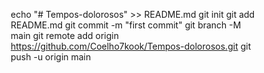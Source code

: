 echo "# Tempos-dolorosos" >> README.md
git init
git add README.md
git commit -m "first commit"
git branch -M main
git remote add origin https://github.com/Coelho7kook/Tempos-dolorosos.git
git push -u origin main


<!DOCTYPE html>
<html lang="pt-br">
<head>
    <meta charset="UTF-8">
    <meta name="viewport" content="width=device-width, initial-scale=1.0">
    <title>Meu Amor por Você</title>
    <link href="https://fonts.googleapis.com/css2?family=Dancing+Script:wght@700&family=Montserrat:wght@400;600&family=Pacifico&display=swap" rel="stylesheet">
    <style>
        * {
            margin: 0;
            padding: 0;
            box-sizing: border-box;
        }
        
        body {
            font-family: 'Montserrat', sans-serif;
            background: linear-gradient(135deg, #1a1a2e, #16213e, #0f3460);
            background-size: 400% 400%;
            animation: gradientBG 15s ease infinite;
            height: 100vh;
            overflow: hidden;
            display: flex;
            justify-content: center;
            align-items: center;
            color: #fff;
            position: relative;
        }
        
        @keyframes gradientBG {
            0% { background-position: 0% 50%; }
            50% { background-position: 100% 50%; }
            100% { background-position: 0% 50%; }
        }
        
        .container {
            width: 90%;
            max-width: 800px;
            background: rgba(255, 255, 255, 0.05);
            border-radius: 25px;
            box-shadow: 0 15px 35px rgba(0, 0, 0, 0.3);
            overflow: hidden;
            position: relative;
            z-index: 10;
            backdrop-filter: blur(10px);
            border: 1px solid rgba(255, 255, 255, 0.1);
            animation: fadeIn 1.5s ease-out;
        }
        
        @keyframes fadeIn {
            from { opacity: 0; transform: translateY(20px); }
            to { opacity: 1; transform: translateY(0); }
        }
        
        header {
            background: linear-gradient(to right, #e94560, #e11d74);
            padding: 30px 20px;
            text-align: center;
            position: relative;
            overflow: hidden;
        }
        
        h1 {
            font-family: 'Pacifico', cursive;
            font-size: 3.5rem;
            color: white;
            text-shadow: 0 2px 10px rgba(0, 0, 0, 0.3);
            margin-bottom: 10px;
            animation: pulse 2s infinite;
        }
        
        @keyframes pulse {
            0% { transform: scale(1); }
            50% { transform: scale(1.05); }
            100% { transform: scale(1); }
        }
        
        .heart-loader {
            font-size: 4rem;
            color: #ff6b6b;
            position: absolute;
            top: 50%;
            left: 50%;
            transform: translate(-50%, -50%);
            opacity: 0;
            z-index: 5;
            animation: pulse 1.5s infinite;
        }
        
        .content {
            padding: 30px;
            text-align: center;
        }
        
        .question-container {
            min-height: 250px;
            position: relative;
            border: 3px dashed rgba(255, 175, 189, 0.5);
            border-radius: 15px;
            margin: 20px 0;
            display: flex;
            flex-direction: column;
            justify-content: center;
            align-items: center;
            padding: 30px;
            background: rgba(255, 235, 238, 0.1);
            transition: all 0.5s ease;
        }
        
        .question-container h2 {
            font-size: 1.8rem;
            margin-bottom: 30px;
            color: #ffb8c6;
            font-weight: 600;
            text-shadow: 0 0 10px rgba(255, 184, 198, 0.5);
        }
        
        .buttons {
            display: flex;
            gap: 20px;
            justify-content: center;
            flex-wrap: wrap;
        }
        
        button {
            padding: 15px 40px;
            font-size: 1.2rem;
            border: none;
            border-radius: 50px;
            cursor: pointer;
            transition: all 0.3s ease;
            font-weight: 600;
            box-shadow: 0 5px 15px rgba(0, 0, 0, 0.3);
            position: relative;
            overflow: hidden;
        }
        
        #yesBtn {
            background: linear-gradient(to right, #4CAF50, #2E7D32);
            color: white;
            z-index: 2;
        }
        
        #yesBtn:hover {
            transform: translateY(-5px);
            box-shadow: 0 8px 20px rgba(46, 125, 50, 0.4);
        }
        
        #noBtn {
            background: linear-gradient(to right, #f44336, #c62828);
            color: white;
            position: absolute;
            transition: all 0.3s ease;
        }
        
        .result-container {
            display: none;
            text-align: center;
            padding: 20px;
            animation: fadeIn 1s ease;
        }
        
        .result-container h2 {
            font-family: 'Dancing Script', cursive;
            font-size: 3rem;
            color: #ffb8c6;
            margin: 20px 0;
            text-shadow: 0 0 15px rgba(255, 184, 198, 0.7);
        }
        
        .message {
            font-size: 1.2rem;
            line-height: 1.8;
            margin: 20px 0;
            padding: 20px;
            background: rgba(255, 235, 238, 0.1);
            border-radius: 15px;
            text-align: left;
            animation: slideIn 1s ease;
            border: 1px solid rgba(255, 184, 198, 0.3);
            position: relative;
            overflow: hidden;
        }
        
        @keyframes slideIn {
            from { opacity: 0; transform: translateY(30px); }
            to { opacity: 1; transform: translateY(0); }
        }
        
        .message p {
            margin-bottom: 15px;
            position: relative;
            z-index: 2;
        }
        
        .message::before {
            content: "";
            position: absolute;
            top: 0;
            left: 0;
            width: 100%;
            height: 100%;
            background: linear-gradient(45deg, rgba(233, 69, 96, 0.1), rgba(225, 29, 116, 0.1));
            z-index: 1;
        }
        
        .gif-container {
            margin: 20px 0;
            border-radius: 15px;
            overflow: hidden;
            box-shadow: 0 10px 30px rgba(0, 0, 0, 0.4);
            animation: float 3s ease-in-out infinite;
            border: 2px solid rgba(255, 184, 198, 0.5);
        }
        
        @keyframes float {
            0% { transform: translateY(0); }
            50% { transform: translateY(-10px); }
            100% { transform: translateY(0); }
        }
        
        .gif-container img {
            width: 100%;
            max-width: 500px;
            display: block;
            border-radius: 15px;
        }
        
        .audio-control {
            margin: 20px 0;
            background: rgba(255, 235, 238, 0.2);
            padding: 15px 30px;
            border-radius: 50px;
            display: inline-flex;
            align-items: center;
            gap: 10px;
            cursor: pointer;
            transition: all 0.3s ease;
            border: 1px solid rgba(255, 184, 198, 0.3);
            font-weight: 600;
        }
        
        .audio-control:hover {
            transform: scale(1.05);
            background: rgba(255, 235, 238, 0.3);
            box-shadow: 0 0 15px rgba(255, 184, 198, 0.3);
        }
        
        .audio-control i {
            font-size: 1.5rem;
            color: #ffb8c6;
        }
        
        .hearts {
            position: absolute;
            top: 0;
            left: 0;
            width: 100%;
            height: 100%;
            pointer-events: none;
            z-index: 1;
        }
        
        .heart {
            position: absolute;
            width: 20px;
            height: 20px;
            background: url('data:image/svg+xml;utf8,<svg xmlns="http://www.w3.org/2000/svg" viewBox="0 0 24 24"><path fill="%23ff6b6b" d="M12 21.35l-1.45-1.32C5.4 15.36 2 12.28 2 8.5 2 5.42 4.42 3 7.5 3c1.74 0 3.41.81 4.5 2.09C13.09 3.81 14.76 3 16.5 3 19.58 3 22 5.42 22 8.5c0 3.78-3.4 6.86-8.55 11.54L12 21.35z"/></svg>') no-repeat;
            background-size: contain;
            opacity: 0;
        }
        
        .distance-bar {
            height: 6px;
            background: rgba(255, 255, 255, 0.2);
            border-radius: 3px;
            margin: 30px auto;
            max-width: 500px;
            position: relative;
            overflow: hidden;
        }
        
        .distance-progress {
            position: absolute;
            height: 100%;
            width: 70%;
            background: linear-gradient(to right, #e94560, #ffb8c6);
            border-radius: 3px;
            animation: progressPulse 3s infinite;
        }
        
        @keyframes progressPulse {
            0% { opacity: 0.7; }
            50% { opacity: 1; }
            100% { opacity: 0.7; }
        }
        
        .distance-text {
            margin-top: 10px;
            font-size: 1rem;
            color: #ffb8c6;
        }
        
        footer {
            text-align: center;
            padding: 20px;
            color: rgba(255, 255, 255, 0.7);
            font-size: 0.9rem;
            background: rgba(0, 0, 0, 0.2);
            border-top: 1px solid rgba(255, 182, 193, 0.1);
        }
        
        /* Responsividade */
        @media (max-width: 768px) {
            h1 { font-size: 2.5rem; }
            .question-container h2 { font-size: 1.5rem; }
            button { padding: 12px 30px; font-size: 1rem; }
            .result-container h2 { font-size: 2.5rem; }
        }
        
        @media (max-width: 480px) {
            .buttons { flex-direction: column; align-items: center; }
            #noBtn { position: relative; margin-top: 10px; }
        }
    </style>
</head>
<body>
    <div class="hearts" id="hearts"></div>
    
    <div class="container">
        <header>
            <h1>Para Minha Estrela Distante</h1>
            <div class="heart-loader" id="heartLoader">❤️</div>
        </header>
        
        <div class="content">
            <div class="question-container" id="questionContainer">
                <h2>Minha Querida, mesmo à distância, você aceita continuar sendo minha para sempre?</h2>
                <div class="buttons">
                    <button id="yesBtn">SIM, para todo o sempre!</button>
                    <button id="noBtn">Ainda não</button>
                </div>
            </div>
            
            <div class="result-container" id="resultContainer">
                <h2>Ebaaa! Você me faz o homem mais feliz, mesmo de longe!</h2>
                
                <div class="message">
                    <p>Meu amor, mesmo estando longe fisicamente, sinto você perto de mim a cada batida do meu coração. Cada dia longe de você é um dia a menos para o nosso tão esperado encontro.</p>
                    
                    <p>Seu sorriso, mesmo visto apenas por fotos, ilumina meus dias. Sua voz, mesmo vindo de longe, é a melodia que acalma minha alma. E seu amor, mesmo à distância, é o que me dá força para seguir em frente.</p>
                    
                    <p>Eu conto os minutos para o momento em que poderei te ver, te tocar, te abraçar e sentir o calor do seu corpo junto ao meu. Até lá, prometo preencher sua vida com amor, carinho e mensagens que te façam sentir o quanto você é especial para mim.</p>
                    
                    <p>Você é a estrela que guia meus passos, a musa que inspira meus sonhos e o amor que preenche cada pedacinho do meu ser. Obrigado por existir e por me permitir te amar.</p>
                </div>
                
                <div class="gif-container">
                    <img id="gifResult" src="amorr.gif" alt="Nosso amor à distância">
                </div>
                
                <div class="distance-bar">
                    <div class="distance-progress"></div>
                </div>
                <div class="distance-text">Distância entre nós: 70% percorrida até nosso encontro</div>
                
                <div class="audio-control" id="musicToggle">
                    <i>🎵</i>
                    <span>Nossa Música Especial</span>
                </div>
            </div>
        </div>
        
        <footer>
            Feito com todo o amor do mundo para você, minha eterna paixão
        </footer>
    </div>
    
    <audio id="bgMusic" loop>
        <source src="musica1.mp3" type="audio/mpeg">
        Seu navegador não suporta o elemento de áudio.
    </audio>

    <script>
        document.addEventListener('DOMContentLoaded', () => {
            // Elementos DOM
            const noBtn = document.getElementById('noBtn');
            const yesBtn = document.getElementById('yesBtn');
            const questionContainer = document.getElementById('questionContainer');
            const heartLoader = document.getElementById('heartLoader');
            const resultContainer = document.getElementById('resultContainer');
            const musicToggle = document.getElementById('musicToggle');
            const bgMusic = document.getElementById('bgMusic');
            const heartsContainer = document.getElementById('hearts');
            
            // Criar corações flutuantes
            function createHearts() {
                setInterval(() => {
                    const heart = document.createElement('div');
                    heart.classList.add('heart');
                    
                    // Tamanho aleatório
                    const size = Math.random() * 30 + 10;
                    heart.style.width = `${size}px`;
                    heart.style.height = `${size}px`;
                    
                    // Posição inicial
                    heart.style.left = Math.random() * 100 + 'vw';
                    heart.style.top = '-50px';
                    
                    // Animação
                    const duration = Math.random() * 5 + 5;
                    heart.style.animation = `fall ${duration}s linear forwards`;
                    
                    // Adicionar ao container
                    heartsContainer.appendChild(heart);
                    
                    // Remover após animação
                    setTimeout(() => {
                        heart.remove();
                    }, duration * 1000);
                    
                    // Criar regra de animação
                    const keyframes = `@keyframes fall {
                        0% { transform: translateY(0) rotate(0deg); opacity: 0; }
                        10% { opacity: 1; }
                        90% { opacity: 0.8; }
                        100% { transform: translateY(100vh) rotate(360deg); opacity: 0; }
                    }`;
                    
                    const styleSheet = document.styleSheets[0];
                    styleSheet.insertRule(keyframes, styleSheet.cssRules.length);
                    
                }, 300);
            }
            
            // Iniciar animação de corações
            createHearts();
            
            // Botão "Não" foge do mouse
            noBtn.addEventListener("mouseover", () => {
                const containerRect = questionContainer.getBoundingClientRect();
                const btnRect = noBtn.getBoundingClientRect();
                
                const maxX = containerRect.width - btnRect.width - 30;
                const maxY = containerRect.height - btnRect.height - 30;
                
                const newX = Math.floor(Math.random() * maxX);
                const newY = Math.floor(Math.random() * maxY);
                
                noBtn.style.transform = `translate(${newX}px, ${newY}px)`;
                
                // Criar corações quando o botão foge
                for(let i = 0; i < 5; i++) {
                    const heart = document.createElement('div');
                    heart.classList.add('heart');
                    heart.style.width = '15px';
                    heart.style.height = '15px';
                    heart.style.left = `${newX + btnRect.width/2}px`;
                    heart.style.top = `${newY + btnRect.height/2}px`;
                    heart.style.animation = `fall ${Math.random() * 2 + 1}s linear forwards`;
                    heartsContainer.appendChild(heart);
                    
                    setTimeout(() => {
                        heart.remove();
                    }, 2000);
                }
            });
            
            // Botão "Sim" mostra resultado
            yesBtn.addEventListener("click", () => {
                // Animação de transição
                questionContainer.style.opacity = "0";
                questionContainer.style.transform = "translateY(-20px)";
                
                // Mostrar loader
                setTimeout(() => {
                    heartLoader.style.opacity = "1";
                    questionContainer.style.display = "none";
                }, 500);
                
                // Tocar música após 1s
                setTimeout(() => {
                    bgMusic.play();
                    musicToggle.querySelector('span').textContent = "Pausar Música";
                }, 1000);
                
                // Mostrar resultado após 3s
                setTimeout(() => {
                    heartLoader.style.opacity = "0";
                    setTimeout(() => {
                        heartLoader.style.display = "none";
                        resultContainer.style.display = "block";
                        
                        // Criar explosão de corações
                        for(let i = 0; i < 50; i++) {
                            const heart = document.createElement('div');
                            heart.classList.add('heart');
                            heart.style.width = `${Math.random() * 30 + 10}px`;
                            heart.style.height = heart.style.width;
                            heart.style.left = '50%';
                            heart.style.top = '50%';
                            
                            const angle = Math.random() * Math.PI * 2;
                            const distance = Math.random() * 300;
                            const x = Math.cos(angle) * distance;
                            const y = Math.sin(angle) * distance;
                            
                            heart.style.animation = `explode 1s forwards`;
                            
                            document.styleSheets[0].insertRule(`
                                @keyframes explode {
                                    0% { transform: translate(-50%, -50%) scale(0); opacity: 1; }
                                    100% { transform: translate(${x}px, ${y}px) scale(1); opacity: 0; }
                                }
                            `, document.styleSheets[0].cssRules.length);
                            
                            heartsContainer.appendChild(heart);
                            setTimeout(() => heart.remove(), 1000);
                        }
                    }, 500);
                }, 3000);
            });
            
            // Controle de música
            musicToggle.addEventListener("click", () => {
                if (bgMusic.paused) {
                    bgMusic.play();
                    musicToggle.querySelector('span').textContent = "Pausar Música";
                } else {
                    bgMusic.pause();
                    musicToggle.querySelector('span').textContent = "Tocar Música";
                }
            });
            
            // Efeito de digitação na mensagem
            const messageParagraphs = document.querySelectorAll('.message p');
            messageParagraphs.forEach((p, index) => {
                const text = p.textContent;
                p.textContent = "";
                
                setTimeout(() => {
                    let i = 0;
                    
